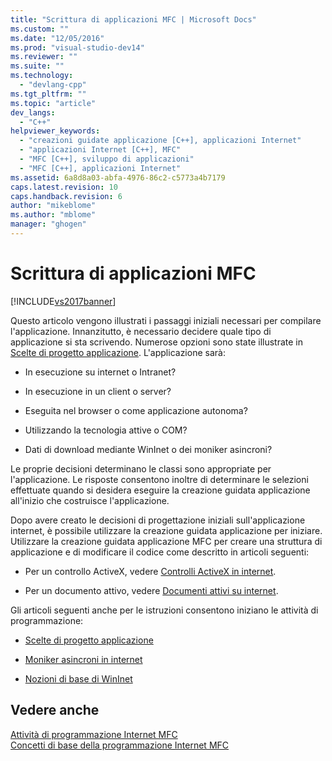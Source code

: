 ```yaml
---
title: "Scrittura di applicazioni MFC | Microsoft Docs"
ms.custom: ""
ms.date: "12/05/2016"
ms.prod: "visual-studio-dev14"
ms.reviewer: ""
ms.suite: ""
ms.technology: 
  - "devlang-cpp"
ms.tgt_pltfrm: ""
ms.topic: "article"
dev_langs: 
  - "C++"
helpviewer_keywords: 
  - "creazioni guidate applicazione [C++], applicazioni Internet"
  - "applicazioni Internet [C++], MFC"
  - "MFC [C++], sviluppo di applicazioni"
  - "MFC [C++], applicazioni Internet"
ms.assetid: 6a8d8a03-abfa-4976-86c2-c5773a4b7179
caps.latest.revision: 10
caps.handback.revision: 6
author: "mikeblome"
ms.author: "mblome"
manager: "ghogen"
---
```

# Scrittura di applicazioni MFC
[!INCLUDE[vs2017banner](../assembler/inline/includes/vs2017banner.md)]

Questo articolo vengono illustrati i passaggi iniziali necessari per compilare l'applicazione.  Innanzitutto, è necessario decidere quale tipo di applicazione si sta scrivendo.  Numerose opzioni sono state illustrate in [Scelte di progetto applicazione](../mfc/application-design-choices.md).  L'applicazione sarà:  
  
-   In esecuzione su internet o Intranet?  
  
-   In esecuzione in un client o server?  
  
-   Eseguita nel browser o come applicazione autonoma?  
  
-   Utilizzando la tecnologia attive o COM?  
  
-   Dati di download mediante WinInet o dei moniker asincroni?  
  
 Le proprie decisioni determinano le classi sono appropriate per l'applicazione.  Le risposte consentono inoltre di determinare le selezioni effettuate quando si desidera eseguire la creazione guidata applicazione all'inizio che costruisce l'applicazione.  
  
 Dopo avere creato le decisioni di progettazione iniziali sull'applicazione internet, è possibile utilizzare la creazione guidata applicazione per iniziare.  Utilizzare la creazione guidata applicazione MFC per creare una struttura di applicazione e di modificare il codice come descritto in articoli seguenti:  
  
-   Per un controllo ActiveX, vedere [Controlli ActiveX in internet](../mfc/activex-controls-on-the-internet.md).  
  
-   Per un documento attivo, vedere [Documenti attivi su internet](../mfc/active-documents-on-the-internet.md).  
  
 Gli articoli seguenti anche per le istruzioni consentono iniziano le attività di programmazione:  
  
-   [Scelte di progetto applicazione](../mfc/application-design-choices.md)  
  
-   [Moniker asincroni in internet](../mfc/asynchronous-monikers-on-the-internet.md)  
  
-   [Nozioni di base di WinInet](../mfc/wininet-basics.md)  
  
## Vedere anche  
 [Attività di programmazione Internet MFC](../mfc/mfc-internet-programming-tasks.md)   
 [Concetti di base della programmazione Internet MFC](../mfc/mfc-internet-programming-basics.md)